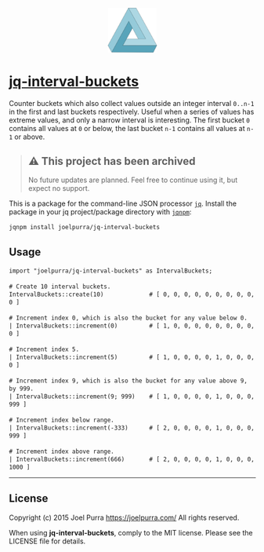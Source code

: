 <p align="center">
  <a href="https://github.com/joelpurra/jqnpm"><img src="https://raw.githubusercontent.com/joelpurra/jqnpm/master/resources/logotype/penrose-triangle.svg?sanitize=true" alt="jqnpm logotype, a Penrose triangle" width="100" border="0" /></a>
</p>

# [jq-interval-buckets](https://github.com/joelpurra/jq-interval-buckets)

Counter buckets which also collect values outside an integer interval `0..n-1` in the first and last buckets respectively. Useful when a series of values has extreme values, and only a narrow interval is interesting. The first bucket `0` contains all values at `0` or below, the last bucket `n-1` contains all values at `n-1` or above.



> ## ⚠️ This project has been archived
>
> No future updates are planned. Feel free to continue using it, but expect no support.



This is a package for the command-line JSON processor [`jq`](https://stedolan.github.io/jq/). Install the package in your jq project/package directory with [`jqnpm`](https://github.com/joelpurra/jqnpm):

```bash
jqnpm install joelpurra/jq-interval-buckets
```



## Usage


```jq
import "joelpurra/jq-interval-buckets" as IntervalBuckets;

# Create 10 interval buckets.
IntervalBuckets::create(10)             # [ 0, 0, 0, 0, 0, 0, 0, 0, 0, 0 ]

# Increment index 0, which is also the bucket for any value below 0.
| IntervalBuckets::increment(0)         # [ 1, 0, 0, 0, 0, 0, 0, 0, 0, 0 ]

# Increment index 5.
| IntervalBuckets::increment(5)         # [ 1, 0, 0, 0, 0, 1, 0, 0, 0, 0 ]

# Increment index 9, which is also the bucket for any value above 9, by 999.
| IntervalBuckets::increment(9; 999)    # [ 1, 0, 0, 0, 0, 1, 0, 0, 0, 999 ]

# Increment index below range.
| IntervalBuckets::increment(-333)      # [ 2, 0, 0, 0, 0, 1, 0, 0, 0, 999 ]

# Increment index above range.
| IntervalBuckets::increment(666)       # [ 2, 0, 0, 0, 0, 1, 0, 0, 0, 1000 ]
```



---

## License
Copyright (c) 2015 Joel Purra <https://joelpurra.com/>
All rights reserved.

When using **jq-interval-buckets**, comply to the MIT license. Please see the LICENSE file for details.
